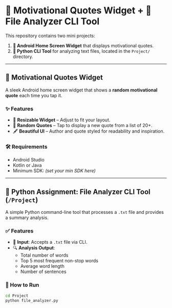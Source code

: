 # 🌟 Motivational Quotes Widget + 🐍 File Analyzer CLI Tool

This repository contains two mini projects:

1. **📱 Android Home Screen Widget** that displays motivational quotes.
2. **📂 Python CLI Tool** for analyzing text files, located in the `Project/` directory.

---

## 📱 Motivational Quotes Widget

A sleek Android home screen widget that shows a **random motivational quote** each time you tap it.

### ✨ Features

- 📏 **Resizable Widget** – Adjust to fit your layout.
- 🔀 **Random Quotes** – Tap to display a new quote from a list of 20+.
- 🖋️ **Beautiful UI** – Author and quote styled for readability and inspiration.

### 🛠️ Requirements

- Android Studio
- Kotlin or Java
- Minimum SDK: *(set your min SDK here)*

---

## 📂 Python Assignment: File Analyzer CLI Tool (`/Project`)

A simple Python command-line tool that processes a `.txt` file and provides a summary analysis.

### ✅ Features

- 📄 **Input**: Accepts a `.txt` file via CLI.
- 🔍 **Analysis Output**:
  - Total number of words
  - Top 5 most frequent non-stop words
  - Average word length
  - Number of sentences

### 🚀 How to Run

```bash
cd Project
python file_analyzer.py 
